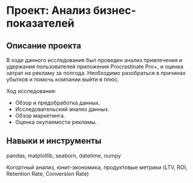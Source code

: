 # Проект: Анализ бизнес-показателей
## Описание проекта
В ходе данного исследования был проведен анализ привлечения и удержания пользователей приложения Procrastinate Pro+, и оценка затрат на рекламу за полгода. Необходимо разобраться в причинах убытков и помочь компании выйти в плюс.

Ход исследования:
- Обзор и предобработка данных.
- Исследовательский анализ данных.
- Обзор маркетинга.
- Оценка окупаемости рекламы.

## Навыки и инструменты
pandas, matplotlib, seaborn, datetime, numpy

Когортный анализ, юнит-экономика, продуктовые метрики (LTV, ROI, Retention Rate, Conversion Rate)
